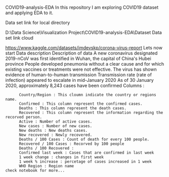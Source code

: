   COVID19-analysis-EDA
  In this repository I am exploring COVID19 dataset and applying EDA to it.

  Data set link for local directory

  D:\Data Science\Visualization Project\COVID19-analysis-EDA\Dataset
  Data set link cloud

  https://www.kaggle.com/datasets/imdevskp/corona-virus-report
  Lets now start
  Data description
  Description of data
  A new coronavirus designated 2019-nCoV was first identified in Wuhan, the capital of China's Hubei province
  People developed pneumonia without a clear cause and for which existing vaccines or treatments were not effective.
  The virus has shown evidence of human-to-human transmission
  Transmission rate (rate of infection) appeared to escalate in mid-January 2020
  As of 30 January 2020, approximately 8,243 cases have been confirmed
  Columns :

          Country/Region : This cloumn indicate the country or regions name.
          Confirmed : This column represent the confirmed cases.
          Deaths : This column represent the death cases.
          Recovered : This column represent the information regarding the recorved person.
          Active : Number of active cases.
          New cases : Number of new cases.
          New deaths : New deaths cases.
          New recovered : Newly recovered.
          Deaths / 100 Cases : Count of death for every 100 people.
          Recovered / 100 Cases : Recorved by 100 people
          Deaths / 100 Recovered :
          Confirmed last week : Cases that are confirmed in last week
          1 week change : changes in first week
          1 week % increase : percetage of cases increased in 1 week
          WHO Region : Region name
    check notebook for more...
